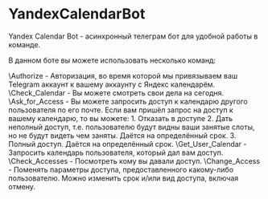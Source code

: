 # YandexCalendarBot

Yandex Calendar Bot - асинхронный телеграм бот для удобной работы в команде.

В данном боте вы можете использовать несколько команд:

  \Authorize - Авторизация, во время которой мы привязываем ваш Telegram аккаунт к вашему аккаунту с Яндекс календарём.
  \Check_Calendar - Вы можете смотреть свои дела на сегодня.
  \Ask_for_Access - Вы можете запросить доступ к календарю другого пользователя по его почте. Если вам пришёл запрос на доступ к вашему календарю, то вы можете:
    1. Отказать в доступе
    2. Дать неполный доступ, т.е. пользователю будут видны ваши занятые слоты, но не будут видеть чем заняты. Даётся на определённый срок.
    3. Полный доступ. Даётся на определённый срок.
  \Get_User_Calendar - Запросить календарь пользователя, который дал вам доступ.
  \Check_Accesses - Посмотреть кому вы давали доступ.
  \Change_Access - Поменять параметры доступа, предоставленного какому-либо пользователю. Можно изменить срок и/или вид доступа, включая отмену.
